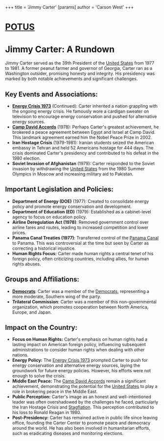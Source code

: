 +++
 title = 'Jimmy Carter'
[params]
	author = 'Carson West'
+++
# [POTUS](./../potus/)
# Jimmy Carter: A Rundown

Jimmy Carter served as the 39th President of the [United States](./../united-states/) from 1977 to 1981. A former peanut farmer and governor of Georgia, Carter ran as a Washington outsider, promising honesty and integrity. His presidency was marked by both notable achievements and significant challenges.

## Key Events and Associations:

*   **[Energy Crisis 1973](./../energy-crisis-1973/)** (Continued): Carter inherited a nation grappling with the ongoing energy crisis. He famously wore a cardigan sweater on television to encourage energy conservation and pushed for alternative energy sources.
*   **[Camp David Accords](./../camp-david-accords/)** (1978): Perhaps Carter's greatest achievement, he brokered a peace agreement between Egypt and Israel at Camp David. This landmark agreement earned him the Nobel Peace Prize in 2002.
*   **Iran Hostage Crisis** (1979-1981): Iranian students seized the American embassy in Tehran and held 52 Americans hostage for 444 days. The crisis dominated Carter's presidency and contributed to his defeat in the 1980 election.
*   **Soviet Invasion of Afghanistan** (1979): Carter responded to the Soviet invasion by withdrawing the [United States](./../united-states/) from the 1980 Summer Olympics in Moscow and increasing military aid to Pakistan.

## Important Legislation and Policies:

*   **Department of Energy (DOE)** (1977): Created to consolidate energy policy and promote energy conservation and development.
*   **Department of Education (ED)** (1979): Established as a cabinet-level agency to focus on education policy.
*   **Airline Deregulation Act (1978)**: Removed government control over airline fares and routes, leading to increased competition and lower prices.
*   **Panama Canal Treaties (1977)**: Transferred control of the [Panama Canal](./../panama-canal/) to Panama. This was controversial at the time but seen by Carter as correcting a historical injustice.
*   **Human Rights Focus:** Carter made human rights a central tenet of his foreign policy, often criticizing countries, including allies, for human rights abuses.

## Groups and Affiliations:

*   **[Democrats](./../democrats/)**: Carter was a member of the [Democrats](./../democrats/), representing a more moderate, Southern wing of the party.
*   **Trilateral Commission**: Carter was a member of this non-governmental organization, which promotes cooperation between North America, Europe, and Japan.

## Impact on the Country:

*   **Focus on Human Rights:** Carter's emphasis on human rights had a lasting impact on American foreign policy, influencing subsequent administrations to consider human rights when dealing with other nations.
*   **Energy Policy:** The [Energy Crisis 1973](./../energy-crisis-1973/) prompted Carter to push for energy conservation and alternative energy sources, laying the groundwork for future energy policies. However, his efforts were not enough to solve the crisis.
*   **Middle East Peace:** The [Camp David Accords](./../camp-david-accords/) remain a significant achievement, demonstrating the potential for the [United States](./../united-states/) to play a role in brokering peace in the Middle East.
*   **Public Perception:** Carter's image as an honest and well-intentioned leader was often overshadowed by the challenges he faced, particularly the Iran Hostage Crisis and [Stagflation](./../stagflation/). This perception contributed to his loss to Ronald Reagan in 1980.
*   **Post-Presidency:** Carter has remained active in public life since leaving office, founding the Carter Center to promote peace and democracy around the world. He has also been involved in humanitarian efforts, such as eradicating diseases and monitoring elections.
